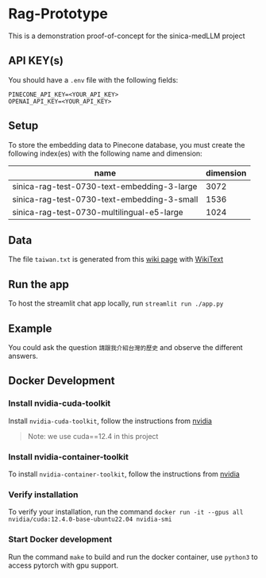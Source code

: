 # Rag-Prototype

This is a demonstration proof-of-concept for the sinica-medLLM project

## API KEY(s)

You should have a `.env` file with the following fields:

```
PINECONE_API_KEY=<YOUR_API_KEY>
OPENAI_API_KEY=<YOUR_API_KEY>
```

## Setup

To store the embedding data to Pinecone database, you must create the following index(es) with the following name and dimension:

| name                                        | dimension | 
|---------------------------------------------|-----------|
| sinica-rag-test-0730-text-embedding-3-large | 3072      |
| sinica-rag-test-0730-text-embedding-3-small | 1536      |
| sinica-rag-test-0730-multilingual-e5-large  | 1024      |

## Data

The file `taiwan.txt` is generated from this [wiki page](https://zh.wikipedia.org/wiki/%E8%87%BA%E7%81%A3) with [WikiText](https://wikitext.eluni.co/)

## Run the app

To host the streamlit chat app locally, run `streamlit run ./app.py `

## Example

You could ask the question `請跟我介紹台灣的歷史` and observe the different answers.

## Docker Development

### Install nvidia-cuda-toolkit

Install `nvidia-cuda-toolkit`, follow the instructions from [nvidia](https://docs.nvidia.com/cuda/cuda-installation-guide-linux/)

> Note: we use cuda==12.4 in this project

### Install nvidia-container-toolkit

To install `nvidia-container-toolkit`, follow the instructions from [nvidia](https://docs.nvidia.com/datacenter/cloud-native/container-toolkit/latest/install-guide.html)

### Verify installation

To verify your installation, run the command `docker run -it --gpus all nvidia/cuda:12.4.0-base-ubuntu22.04 nvidia-smi`

### Start Docker development

Run the command `make` to build and run the docker container, use `python3` to access pytorch with gpu support.